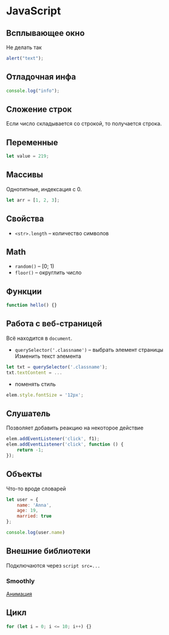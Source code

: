 # JavaScript

## Всплывающее окно
Не делать так
```javascript
alert("text");
```

## Отладочная инфа
```javascript
console.log("info");
```

## Сложение строк
Если число складывается со строкой, то получается строка.

## Переменные
```javascript
let value = 219;
```

## Массивы
Однотипные, индексация с 0.
```javascript
let arr = [1, 2, 3];
```

## Свойства
* `<str>.length` – количество символов

## Math
* `random()` – [0; 1)
* `floor()` – округлить число

## Функции
```javascript
function hello() {}
```

## Работа с веб-страницей
Всё находится в `document`.
* `querySelector('.classname')` – выбрать элемент страницы <br/>
Изменить текст элемента
```javascript
let txt = querySelector('.classname');
txt.textContent = ...
```
* поменять стиль
```javascript
elem.style.fontSize = '12px';
```

## Слушатель
Позволяет добавить реакцию на некоторое действие
```javascript
elem.addEventListener('click', f1);
elem.addEventListener('click', function () {
    return -1;
});
```

## Объекты
Что-то вроде словарей
```javascript
let user = {
    name: 'Anna',
    age: 19,
    married: true
};

console.log(user.name)
```

## Внешние библиотеки
Подключаются через `script src=...` <br/>

### Smoothly
[Анимация](https://code.s3.yandex.net/web-code/smoothly/index.html)

## Цикл
```javascript
for (let i = 0; i <= 10; i++) {}
```
